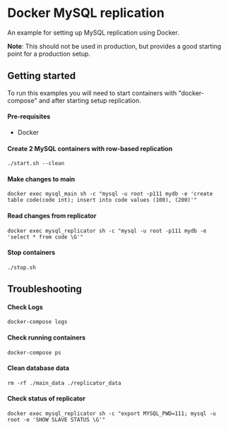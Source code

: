 # Docker MySQL replication 

An example for setting up MySQL replication using Docker. 

**Note**: This should not be used in production, but provides a good
starting point for a production setup.

## Getting started

To run this examples you will need to start containers with "docker-compose" 
and after starting setup replication.

#### Pre-requisites
* Docker

#### Create 2 MySQL containers with row-based replication

```
./start.sh --clean
```

#### Make changes to main

```
docker exec mysql_main sh -c "mysql -u root -p111 mydb -e 'create table code(code int); insert into code values (100), (200)'"
```

#### Read changes from replicator

```
docker exec mysql_replicator sh -c "mysql -u root -p111 mydb -e 'select * from code \G'"
```

#### Stop containers

```
./stop.sh
```

## Troubleshooting

#### Check Logs

```
docker-compose logs
```

#### Check running containers

```
docker-compose ps
```

#### Clean database data

```
rm -rf ./main_data ./replicator_data
```

#### Check status of replicator

```
docker exec mysql_replicator sh -c "export MYSQL_PWD=111; mysql -u root -e 'SHOW SLAVE STATUS \G'"
```

